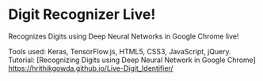 # Digit Recognizer Live!
Recognizes Digits using Deep Neural Networks in Google Chrome live!

Tools used: Keras, TensorFlow.js, HTML5, CSS3, JavaScript, jQuery.
Tutorial: [Recognizing Digits using Deep Neural Network in Google Chrome]  https://hrithikgowda.github.io/Live-Digit_Identifier/


